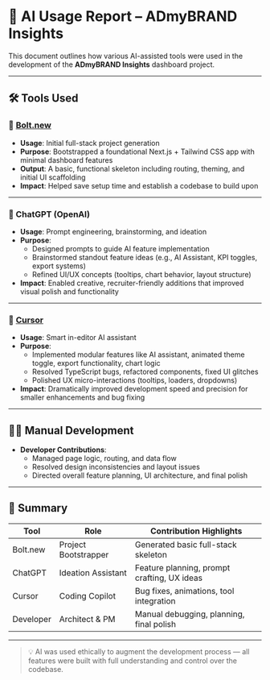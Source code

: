 # 🤖 AI Usage Report – ADmyBRAND Insights

This document outlines how various AI-assisted tools were used in the development of the **ADmyBRAND Insights** dashboard project.

---

## 🛠️ Tools Used

### 🔧 [Bolt.new](https://bolt.new)
- **Usage**: Initial full-stack project generation
- **Purpose**: Bootstrapped a foundational Next.js + Tailwind CSS app with minimal dashboard features
- **Output**: A basic, functional skeleton including routing, theming, and initial UI scaffolding
- **Impact**: Helped save setup time and establish a codebase to build upon

---

### 💬 ChatGPT (OpenAI)
- **Usage**: Prompt engineering, brainstorming, and ideation
- **Purpose**:
  - Designed prompts to guide AI feature implementation
  - Brainstormed standout feature ideas (e.g., AI Assistant, KPI toggles, export systems)
  - Refined UI/UX concepts (tooltips, chart behavior, layout structure)
- **Impact**: Enabled creative, recruiter-friendly additions that improved visual polish and functionality

---

### 🧠 [Cursor](https://www.cursor.sh/)
- **Usage**: Smart in-editor AI assistant
- **Purpose**:
  - Implemented modular features like AI assistant, animated theme toggle, export functionality, chart logic
  - Resolved TypeScript bugs, refactored components, fixed UI glitches
  - Polished UX micro-interactions (tooltips, loaders, dropdowns)
- **Impact**: Dramatically improved development speed and precision for smaller enhancements and bug fixing

---

## 👨‍💻 Manual Development
- **Developer Contributions**:
  - Managed page logic, routing, and data flow
  - Resolved design inconsistencies and layout issues
  - Directed overall feature planning, UI architecture, and final polish

---

## 🧾 Summary

| Tool       | Role                             | Contribution Highlights |
|------------|----------------------------------|--------------------------|
| Bolt.new   | Project Bootstrapper             | Generated basic full-stack skeleton |
| ChatGPT    | Ideation Assistant               | Feature planning, prompt crafting, UX ideas |
| Cursor     | Coding Copilot                   | Bug fixes, animations, tool integration |
| Developer  | Architect & PM                   | Manual debugging, planning, final polish |

---

> 💡 AI was used ethically to augment the development process — all features were built with full understanding and control over the codebase.
